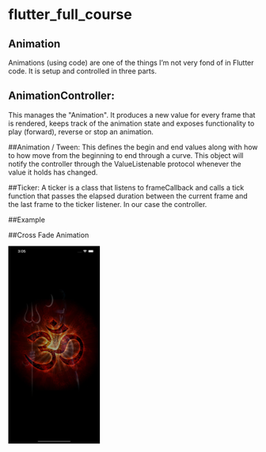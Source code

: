 # flutter_full_course







## Animation
Animations (using code) are one of the things I’m not very fond of in Flutter code. It is setup and controlled in three parts.

## AnimationController: 
This manages the "Animation". It produces a new value for every frame that is rendered, keeps track of the animation state and exposes functionality to play (forward), reverse or stop an animation.

##Animation / Tween: 
This defines the begin and end values along with how to how move from the beginning to end through a curve. This object will notify the controller through the ValueListenable protocol whenever the value it holds has changed.

##Ticker: 
A ticker is a class that listens to frameCallback and calls a tick function that passes the elapsed duration between the current frame and the last frame to the ticker listener. In our case the controller.




##Example

##Cross Fade Animation

<img src="https://github.com/codelabs-live/flutter_full_course/blob/master/screenshorts/cross_fade_animation.png" height="400" />